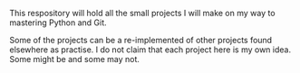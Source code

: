 This respository will hold all the small projects I will make on my way to mastering Python and Git.

Some of the projects can be a re-implemented of other projects found elsewhere as practise. I do not claim that each project here is my own idea. Some might be and some may not.

